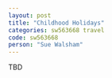 ```yaml
---
layout: post
title: "Childhood Holidays"
categories: sw563668 travel
code: sw563668
person: "Sue Walsham"
---
```


TBD